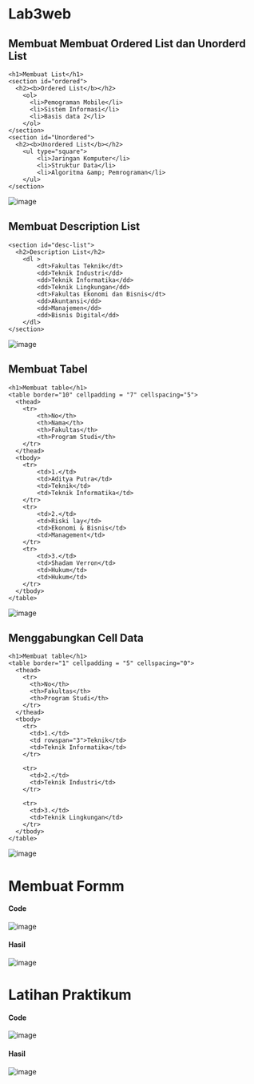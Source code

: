 # Lab3web

## Membuat Membuat Ordered List dan Unorderd List
```
<h1>Membuat List</h1>
<section id="ordered">
  <h2><b>Ordered List</b></h2>
    <ol>
      <li>Pemograman Mobile</li>
      <li>Sistem Informasi</li>
      <li>Basis data 2</li>
    </ol>
</section>
<section id="Unordered">
  <h2><b>Unordered List</b></h2>
    <ul type="square">
        <li>Jaringan Komputer</li>
        <li>Struktur Data</li>
        <li>Algoritma &amp; Pemrograman</li>
    </ul>
</section>
```
![image](https://github.com/adityaputrawijaya/Lab3web/assets/115687055/1c4ca1e0-c712-4fd3-ae2e-a0b1b79c6bd3)


## Membuat Description List
```
<section id="desc-list">
  <h2>Description List</h2>
    <dl >
        <dt>Fakultas Teknik</dt>
        <dd>Teknik Industri</dd>
        <dd>Teknik Informatika</dd>
        <dd>Teknik Lingkungan</dd>
        <dt>Fakultas Ekonomi dan Bisnis</dt>
        <dd>Akuntansi</dd>
        <dd>Manajemen</dd>
        <dd>Bisnis Digital</dd>
    </dl>
</section>
```
![image](https://github.com/adityaputrawijaya/Lab3web/assets/115687055/ece12c70-d70a-4442-b63a-7af3fd9d07d9)


## Membuat Tabel
```
<h1>Membuat table</h1>
<table border="10" cellpadding = "7" cellspacing="5">
  <thead>
    <tr>
        <th>No</th>
        <th>Nama</th>
        <th>Fakultas</th>
        <th>Program Studi</th>
    </tr>
  </thead>
  <tbody>
    <tr>
        <td>1.</td>
        <td>Aditya Putra</td>
        <td>Teknik</td>
        <td>Teknik Informatika</td>
    </tr>
    <tr>
        <td>2.</td>
        <td>Riski lay</td>
        <td>Ekonomi & Bisnis</td>
        <td>Management</td>
    </tr>
    <tr>
        <td>3.</td>
        <td>Shadam Verron</td>
        <td>Hukum</td>
        <td>Hukum</td>
    </tr>
  </tbody>
</table>
```
![image](https://github.com/adityaputrawijaya/Lab3web/assets/115687055/62112de0-487c-45e8-b214-0c571932f9e9)


## Menggabungkan Cell Data
```
<h1>Membuat table</h1>
<table border="1" cellpadding = "5" cellspacing="0">
  <thead>
    <tr>
      <th>No</th>
      <th>Fakultas</th>
      <th>Program Studi</th>
    </tr>
  </thead>
  <tbody>
    <tr>
      <td>1.</td>
      <td rowspan="3">Teknik</td>
      <td>Teknik Informatika</td>
    </tr>

    <tr>
      <td>2.</td>
      <td>Teknik Industri</td>
    </tr>

    <tr>
      <td>3.</td>
      <td>Teknik Lingkungan</td>
    </tr>
  </tbody>
</table>
```
![image](https://github.com/adityaputrawijaya/Lab3web/assets/115687055/a5753325-7bd3-4fab-acc3-c13550c4a9df)


# Membuat Formm
#### Code
![image](https://github.com/adityaputrawijaya/Lab3web/assets/115687055/f9afab66-b55a-4fb9-adff-05f456ddce8c)

#### Hasil
![image](https://github.com/adityaputrawijaya/Lab3web/assets/115687055/df7de866-4a36-4f0a-8340-f3ed82a82da2)


# Latihan Praktikum
#### Code
![image](https://github.com/adityaputrawijaya/Lab3web/assets/115687055/84044763-dddb-4f42-98e9-e18b7d2f9277)

#### Hasil
![image](https://github.com/adityaputrawijaya/Lab3web/assets/115687055/49e5b314-9795-412f-be38-bd0717fb5fc0)



